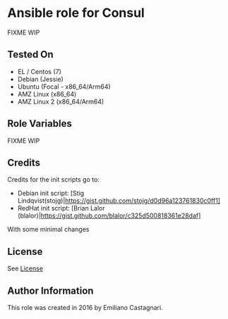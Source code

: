 # Ansible role for Consul

FIXME WIP

## Tested On

  * EL / Centos (7)
  * Debian (Jessie)
  * Ubuntu (Focal - x86_64/Arm64)
  * AMZ Linux (x86_64)
  * AMZ Linux 2 (x86_64/Arm64)

## Role Variables

FIXME WIP

## Credits

Credits for the init scripts go to:

  * Debian init script: [Stig Lindqvist(stojg)|https://gist.github.com/stojg/d0d96a123761830c0ff1]
  * RedHat init script: [Brian Lalor (blalor)|https://gist.github.com/blalor/c325d500818361e28daf]

With some minimal changes

## License

See [License](LICENSE)

## Author Information

This role was created in 2016 by Emiliano Castagnari.

